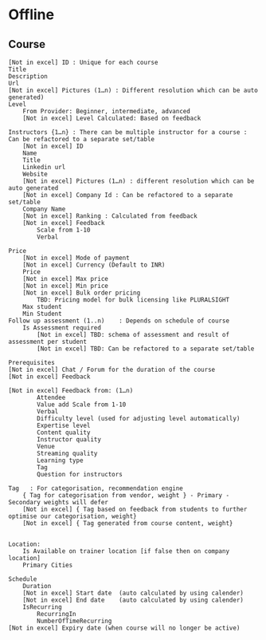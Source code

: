 # Offline

## Course
	[Not in excel] ID : Unique for each course
	Title
	Description
	Url
	[Not in excel] Pictures (1…n) : Different resolution which can be auto generated)     
	Level
		From Provider: Beginner, intermediate, advanced
		[Not in excel] Level Calculated: Based on feedback

	Instructors {1…n} : There can be multiple instructor for a course : Can be refactored to a separate set/table
		[Not in excel] ID 
		Name
		Title
		Linkedin url
		Website
		[Not in excel] Pictures (1…n) : different resolution which can be auto generated
		[Not in excel] Company Id : Can be refactored to a separate set/table
		Company Name    
		[Not in excel] Ranking : Calculated from feedback
		[Not in excel] Feedback
			Scale from 1-10
			Verbal
					
	Price
		[Not in excel] Mode of payment
		[Not in excel] Currency (Default to INR)
		Price
		[Not in excel] Max price
		[Not in excel] Min price
		[Not in excel] Bulk order pricing
			TBD: Pricing model for bulk licensing like PLURALSIGHT
		Max student
		Min Student
	Follow up assessment (1..n)    : Depends on schedule of course
		Is Assessment required
			[Not in excel] TBD: schema of assessment and result of assessment per student
			[Not in excel] TBD: Can be refactored to a separate set/table
	
	Prerequisites
	[Not in excel] Chat / Forum for the duration of the course
	[Not in excel] Feedback
	
	[Not in excel] Feedback from: (1…n)
			Attendee
			Value add Scale from 1-10
			Verbal
			Difficulty level (used for adjusting level automatically)
			Expertise level
			Content quality
			Instructor quality
			Venue
			Streaming quality
			Learning type  
			Tag
			Question for instructors

	Tag   : For categorisation, recommendation engine
		{ Tag for categorisation from vendor, weight } - Primary - Secondary weights will defer
		[Not in excel] { Tag based on feedback from students to further optimise our categorisation, weight}
		[Not in excel] { Tag generated from course content, weight}

	
	Location:
		Is Available on trainer location [if false then on company location]
		Primary Cities
		
	Schedule
		Duration
		[Not in excel] Start date  (auto calculated by using calender)
		[Not in excel] End date    (auto calculated by using calender)
		IsRecurring
			RecurringIn
			NumberOfTimeRecurring
	[Not in excel] Expiry date (when course will no longer be active)
